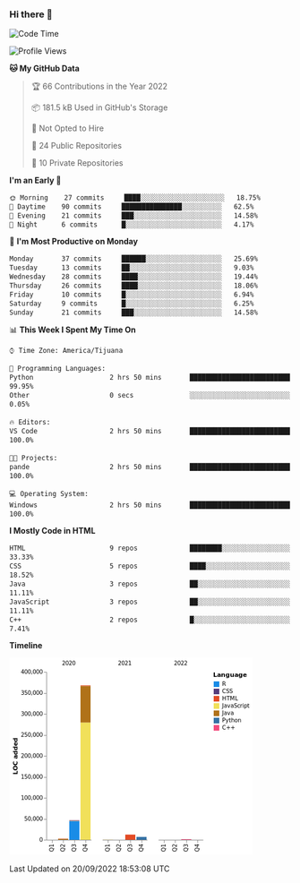 ### Hi there 👋

<!--START_SECTION:waka-->
![Code Time](http://img.shields.io/badge/Code%20Time-111%20hrs%2039%20mins-blue)

![Profile Views](http://img.shields.io/badge/Profile%20Views-0-blue)

**🐱 My GitHub Data** 

> 🏆 66 Contributions in the Year 2022
 > 
> 📦 181.5 kB Used in GitHub's Storage 
 > 
> 🚫 Not Opted to Hire
 > 
> 📜 24 Public Repositories 
 > 
> 🔑 10 Private Repositories  
 > 
**I'm an Early 🐤** 

```text
🌞 Morning    27 commits     ████░░░░░░░░░░░░░░░░░░░░░   18.75% 
🌆 Daytime    90 commits     ███████████████░░░░░░░░░░   62.5% 
🌃 Evening    21 commits     ███░░░░░░░░░░░░░░░░░░░░░░   14.58% 
🌙 Night      6 commits      █░░░░░░░░░░░░░░░░░░░░░░░░   4.17%

```
📅 **I'm Most Productive on Monday** 

```text
Monday       37 commits     ██████░░░░░░░░░░░░░░░░░░░   25.69% 
Tuesday      13 commits     ██░░░░░░░░░░░░░░░░░░░░░░░   9.03% 
Wednesday    28 commits     ████░░░░░░░░░░░░░░░░░░░░░   19.44% 
Thursday     26 commits     ████░░░░░░░░░░░░░░░░░░░░░   18.06% 
Friday       10 commits     █░░░░░░░░░░░░░░░░░░░░░░░░   6.94% 
Saturday     9 commits      █░░░░░░░░░░░░░░░░░░░░░░░░   6.25% 
Sunday       21 commits     ███░░░░░░░░░░░░░░░░░░░░░░   14.58%

```


📊 **This Week I Spent My Time On** 

```text
⌚︎ Time Zone: America/Tijuana

💬 Programming Languages: 
Python                   2 hrs 50 mins       █████████████████████████   99.95% 
Other                    0 secs              ░░░░░░░░░░░░░░░░░░░░░░░░░   0.05%

🔥 Editors: 
VS Code                  2 hrs 50 mins       █████████████████████████   100.0%

🐱‍💻 Projects: 
pande                    2 hrs 50 mins       █████████████████████████   100.0%

💻 Operating System: 
Windows                  2 hrs 50 mins       █████████████████████████   100.0%

```

**I Mostly Code in HTML** 

```text
HTML                     9 repos             ████████░░░░░░░░░░░░░░░░░   33.33% 
CSS                      5 repos             ████░░░░░░░░░░░░░░░░░░░░░   18.52% 
Java                     3 repos             ██░░░░░░░░░░░░░░░░░░░░░░░   11.11% 
JavaScript               3 repos             ██░░░░░░░░░░░░░░░░░░░░░░░   11.11% 
C++                      2 repos             █░░░░░░░░░░░░░░░░░░░░░░░░   7.41%

```


**Timeline**

![Chart not found](https://raw.githubusercontent.com/Aarushi-Pandey/Aarushi-Pandey/main/charts/bar_graph.png) 


 Last Updated on 20/09/2022 18:53:08 UTC
<!--END_SECTION:waka-->
